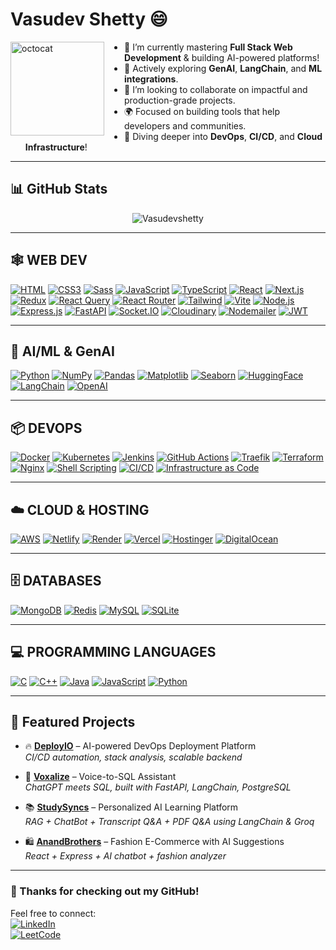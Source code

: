 # Vasudev Shetty 😄

<img align="left" height="150" src="https://user-images.githubusercontent.com/69384657/179312151-fdabe3af-823f-41ab-a6d4-17a72af4e9e8.png" alt="octocat" style="margin-right: 2rem;" />

- 🔭 I’m currently mastering **Full Stack Web Development** & building AI-powered platforms!
- 🤖 Actively exploring **GenAI**, **LangChain**, and **ML integrations**.
- 👯 I’m looking to collaborate on impactful and production-grade projects.
- 🌍 Focused on building tools that help developers and communities.
- 🚀 Diving deeper into **DevOps**, **CI/CD**, and **Cloud Infrastructure**!

---

## 📊 GitHub Stats

<p align="center">
  <img align="center" src="https://github-readme-streak-stats.herokuapp.com/?user=Vasudevshetty&" alt="Vasudevshetty" />
</p>

---

## 🕸️ **WEB DEV**

[![HTML](https://img.shields.io/badge/HTML5-E34F26?style=for-the-badge&logo=html5&logoColor=white)]()
[![CSS3](https://img.shields.io/badge/CSS3-1572B6?style=for-the-badge&logo=css3&logoColor=white)]()
[![Sass](https://img.shields.io/badge/Sass-CC6699?style=for-the-badge&logo=sass&logoColor=white)]()
[![JavaScript](https://img.shields.io/badge/JavaScript-F7DF1E?style=for-the-badge&logo=javascript&logoColor=black)]()
[![TypeScript](https://img.shields.io/badge/TypeScript-3178C6?style=for-the-badge&logo=typescript&logoColor=white)]()
[![React](https://img.shields.io/badge/React-20232A?style=for-the-badge&logo=react&logoColor=61DAFB)]()
[![Next.js](https://img.shields.io/badge/Next.js-000000?style=for-the-badge&logo=next.js&logoColor=white)]()
[![Redux](https://img.shields.io/badge/Redux-764ABC?style=for-the-badge&logo=redux&logoColor=white)]()
[![React Query](https://img.shields.io/badge/React_Query-FF4154?style=for-the-badge&logo=react-query&logoColor=white)]()
[![React Router](https://img.shields.io/badge/React_Router-CA4245?style=for-the-badge&logo=react-router&logoColor=white)]()
[![Tailwind](https://img.shields.io/badge/Tailwind_CSS-38B2AC?style=for-the-badge&logo=tailwind-css&logoColor=white)]()
[![Vite](https://img.shields.io/badge/Vite-646CFF?style=for-the-badge&logo=vite&logoColor=white)]()
[![Node.js](https://img.shields.io/badge/Node.js-43853D?style=for-the-badge&logo=node.js&logoColor=white)]()
[![Express.js](https://img.shields.io/badge/Express.js-404D59?style=for-the-badge)]()
[![FastAPI](https://img.shields.io/badge/FastAPI-009688?style=for-the-badge&logo=fastapi&logoColor=white)]()
[![Socket.IO](https://img.shields.io/badge/Socket.IO-010101?style=for-the-badge&logo=socket.io&logoColor=white)]()
[![Cloudinary](https://img.shields.io/badge/Cloudinary-3448C5?style=for-the-badge&logo=cloudinary&logoColor=white)]()
[![Nodemailer](https://img.shields.io/badge/Nodemailer-0693E3?style=for-the-badge&logo=nodemailer&logoColor=white)]()
[![JWT](https://img.shields.io/badge/JWT-000000?style=for-the-badge&logo=json-web-tokens&logoColor=white)]()

---

## 🤖 **AI/ML & GenAI**

[![Python](https://img.shields.io/badge/Python-3776AB?style=for-the-badge&logo=python&logoColor=white)]()
[![NumPy](https://img.shields.io/badge/NumPy-013243?style=for-the-badge&logo=numpy&logoColor=white)]()
[![Pandas](https://img.shields.io/badge/Pandas-150458?style=for-the-badge&logo=pandas&logoColor=white)]()
[![Matplotlib](https://img.shields.io/badge/Matplotlib-11557C?style=for-the-badge&logo=matplotlib&logoColor=white)]()
[![Seaborn](https://img.shields.io/badge/Seaborn-6E7FAA?style=for-the-badge)]()
[![HuggingFace](https://img.shields.io/badge/HuggingFace-FFD21F?style=for-the-badge&logo=huggingface&logoColor=black)]()
[![LangChain](https://img.shields.io/badge/LangChain-008000?style=for-the-badge)]()
[![OpenAI](https://img.shields.io/badge/OpenAI-412991?style=for-the-badge&logo=openai&logoColor=white)]()

---

## 📦 **DEVOPS**

[![Docker](https://img.shields.io/badge/Docker-2496ED?style=for-the-badge&logo=docker&logoColor=white)]()
[![Kubernetes](https://img.shields.io/badge/Kubernetes-326CE5?style=for-the-badge&logo=kubernetes&logoColor=white)]()
[![Jenkins](https://img.shields.io/badge/Jenkins-D24939?style=for-the-badge&logo=jenkins&logoColor=white)]()
[![GitHub Actions](https://img.shields.io/badge/GitHub_Actions-2088FF?style=for-the-badge&logo=github-actions&logoColor=white)]()
[![Traefik](https://img.shields.io/badge/Traefik-24A1C1?style=for-the-badge&logo=traefikproxy&logoColor=white)]()
[![Terraform](https://img.shields.io/badge/Terraform-623CE4?style=for-the-badge&logo=terraform&logoColor=white)]()
[![Nginx](https://img.shields.io/badge/Nginx-009639?style=for-the-badge&logo=nginx&logoColor=white)]()
[![Shell Scripting](https://img.shields.io/badge/Shell_Scripting-4EAA25?style=for-the-badge&logo=gnu-bash&logoColor=white)]()
[![CI/CD](https://img.shields.io/badge/CI/CD-Auto-green?style=for-the-badge)]()
[![Infrastructure as Code](https://img.shields.io/badge/IaC-Terraform-purple?style=for-the-badge)]()

---

## ☁️ **CLOUD & HOSTING**

[![AWS](https://img.shields.io/badge/AWS-232F3E?style=for-the-badge&logo=amazonaws&logoColor=white)]()
[![Netlify](https://img.shields.io/badge/Netlify-00C7B7?style=for-the-badge&logo=netlify&logoColor=white)]()
[![Render](https://img.shields.io/badge/Render-46E3B7?style=for-the-badge&logo=render&logoColor=black)]()
[![Vercel](https://img.shields.io/badge/Vercel-000000?style=for-the-badge&logo=vercel&logoColor=white)]()
[![Hostinger](https://img.shields.io/badge/Hostinger-673DE6?style=for-the-badge&logo=hostinger&logoColor=white)]()
[![DigitalOcean](https://img.shields.io/badge/DigitalOcean-0080FF?style=for-the-badge&logo=digitalocean&logoColor=white)]()

---

## 🗄️ **DATABASES**

[![MongoDB](https://img.shields.io/badge/MongoDB-4EA94B?style=for-the-badge&logo=mongodb&logoColor=white)]()
[![Redis](https://img.shields.io/badge/Redis-DC382D?style=for-the-badge&logo=redis&logoColor=white)]()
[![MySQL](https://img.shields.io/badge/MySQL-00758F?style=for-the-badge&logo=mysql&logoColor=white)]()
[![SQLite](https://img.shields.io/badge/SQLite-003B57?style=for-the-badge&logo=sqlite&logoColor=white)]()

---

## 💻 **PROGRAMMING LANGUAGES**

[![C](https://img.shields.io/badge/C-00599C?style=for-the-badge&logo=c&logoColor=white)]()
[![C++](https://img.shields.io/badge/C++-00599C?style=for-the-badge&logo=c%2B%2B&logoColor=white)]()
[![Java](https://img.shields.io/badge/Java-ED8B00?style=for-the-badge&logo=java&logoColor=white)]()
[![JavaScript](https://img.shields.io/badge/JavaScript-F7DF1E?style=for-the-badge&logo=javascript&logoColor=black)]()
[![Python](https://img.shields.io/badge/Python-3776AB?style=for-the-badge&logo=python&logoColor=white)]()

---

## 🧠 **Featured Projects**

- 🔥 **[DeployIO](https://deployio.tech/)** – AI-powered DevOps Deployment Platform  
  _CI/CD automation, stack analysis, scalable backend_

- 🎤 **[Voxalize](https://voxalize.fauxigent.com/)** – Voice-to-SQL Assistant  
  _ChatGPT meets SQL, built with FastAPI, LangChain, PostgreSQL_

- 📚 **[StudySyncs](https://studysyncs.xyz/)** – Personalized AI Learning Platform  
  _RAG + ChatBot + Transcript Q&A + PDF Q&A using LangChain & Groq_

- 🛍️ **[AnandBrothers](https://anandbrothersmysuru.in/)** – Fashion E-Commerce with AI Suggestions  
  _React + Express + AI chatbot + fashion analyzer_

---

### 🙌 Thanks for checking out my GitHub!  
Feel free to connect:  
[![LinkedIn](https://img.shields.io/badge/LinkedIn-Vasudevshetty-blue?style=for-the-badge&logo=linkedin)](https://linkedin.com/in/vasudevshetty)  
[![LeetCode](https://img.shields.io/badge/LeetCode-Vasudevshetty-orange?style=for-the-badge&logo=leetcode)](https://leetcode.com/vasudevshetty)

